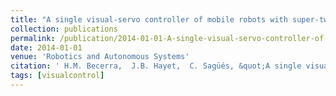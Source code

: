 ```yaml
---
title: "A single visual-servo controller of mobile robots with super-twisting control"
collection: publications
permalink: /publication/2014-01-01-A-single-visual-servo-controller-of-mobile-robots-with-super-twisting-control
date: 2014-01-01
venue: 'Robotics and Autonomous Systems'
citation: ' H.M. Becerra,  J.B. Hayet,  C. Sagüés, &quot;A single visual-servo controller of mobile robots with super-twisting control.&quot; Robotics and Autonomous Systems, 2014.'
tags: [visualcontrol]
---
```

